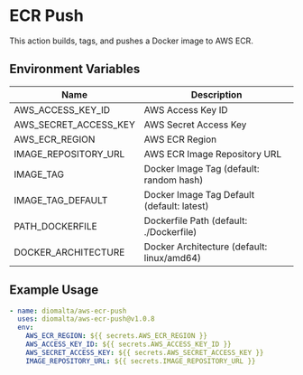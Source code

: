 # ECR Push

This action builds, tags, and pushes a Docker image to AWS ECR.

## Environment Variables

| Name                   | Description                                      |
|------------------------|--------------------------------------------------|
| AWS_ACCESS_KEY_ID      | AWS Access Key ID                                |
| AWS_SECRET_ACCESS_KEY  | AWS Secret Access Key                            |
| AWS_ECR_REGION         | AWS ECR Region                                   |
| IMAGE_REPOSITORY_URL   | AWS ECR Image Repository URL                     |
| IMAGE_TAG              | Docker Image Tag (default: random hash)          |
| IMAGE_TAG_DEFAULT      | Docker Image Tag Default  (default: latest)      |
| PATH_DOCKERFILE        | Dockerfile Path (default: ./Dockerfile)          |
| DOCKER_ARCHITECTURE    | Docker Architecture (default: linux/amd64)       |

## Example Usage

```yaml
- name: diomalta/aws-ecr-push
  uses: diomalta/aws-ecr-push@v1.0.8
  env:
    AWS_ECR_REGION: ${{ secrets.AWS_ECR_REGION }}
    AWS_ACCESS_KEY_ID: ${{ secrets.AWS_ACCESS_KEY_ID }}
    AWS_SECRET_ACCESS_KEY: ${{ secrets.AWS_SECRET_ACCESS_KEY }}
    IMAGE_REPOSITORY_URL: ${{ secrets.IMAGE_REPOSITORY_URL }}
```
